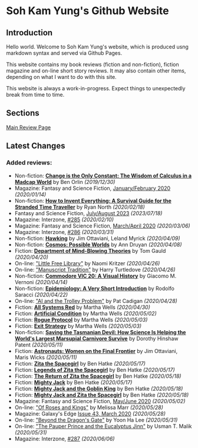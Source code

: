 # Soh Kam Yung's Github Website

## Introduction

Hello world. Welcome to Soh Kam Yung's website, which is produced usng markdown syntax and served via Github Pages.

This website contains my book reviews (fiction and non-fiction), fiction magazine and on-line short story reviews. It may also contain other items, depending on what I want to do with this site.

This website is always a work-in-progress. Expect things to unexpectedly break from time to time.

## Sections

[Main Review Page](reviews/README.md)

## Latest Changes

### Added reviews:
- Non-fiction: [**Change is the Only Constant: The Wisdom of Calculus in a Madcap World**](reviews/nonfiction/2019/20191230-ChangeOnlyConstant.md) by Ben Orlin *(2019/12/30)*
- Magazine: Fantasy and Science Fiction, [January/February 2020](reviews/magazines/FantasyAndScienceFiction/20200114-FSF202001.md) *(2020/01/14)*
- Non-fiction: [**How to Invent Everything: A Survival Guide for the Stranded Time Traveller**](reviews/nonfiction/2020/20200218-HowInventEverything.md) by Ryan North *(2020/02/18)*
- Fantasy and Science Fiction, [July/August 2023](reviews/magazines/FantasyAndScienceFiction/20230718-FSF202307.md) *(2023/07/18)*
- Magazine: Interzone, [#285](reviews/magazines/Interzone/20200210-Interzone285.md) *(2020/02/10)*
- Magazine: Fantasy and Science Fiction, [March/April 2020](reviews/magazines/FantasyAndScienceFiction/20200306-FSF202003.md) *(2020/03/06)*
- Magazine: Interzone, [#286](reviews/magazines/Interzone/20200331-Interzone286.md) *(2020/03/31)*
- Non-fiction: [**Hawking**](reviews/nonfiction/2020/20200409-Hawking.md) by Jim Ottaviani, Leland Myrick *(2020/04/09)*
- Non-fiction: [**Cosmos: Possible Worlds**](reviews/nonfiction/2020/20200408-CosmosPossibleWorlds.md) by Ann Druyan *(2020/04/08)*
- Fiction: [**Department of Mind-Blowing Theories**](reviews/fiction/2020/20200420-DepartmentMindBlowingTheories.md) by Tom Gauld *(2020/04/20)*
- On-line: ["Little Free Library"](reviews/online/2020/20200426-LittleFreeLibrary.md) by Naomi Kritzer *(2020/04/26)*
- On-line: ["Manuscript Tradition"](reviews/online/2020/20200426-ManuscriptTradition.md) by Harry Turtledove *(2020/04/26)*
- Non-fiction: [**Commodore VIC 20: A Visual History**](reviews/nonfiction/2020/20200414-CommodoreVic20VisualHistory.md) by Giacomo M. Vernoni *(2020/04/14)*
- Non-fiction: [**Epidemiology: A Very Short Introduction**](reviews/nonfiction/2020/20200422-EpidemiologyVeryShortIntroduction.md) by Rodolfo Saracci *(2020/04/22)*
- On-line: ["AI and the Trolley Problem"](reviews/online/2020/20200428-AITrolleyProblem.md) by Pat Cadigan *(2020/04/28)*
- Fiction: [**All Systems Red**](reviews/fiction/2020/20200430-AllSystemsRed.md) by Martha Wells *(2020/04/30)*
- Fiction: [**Artificial Condition**](reviews/fiction/2020/20200502-ArtificialCondition.md) by Martha Wells *(2020/05/02)*
- Fiction: [**Rogue Protocol**](reviews/fiction/2020/20200503-RogueProtocol.md) by Martha Wells *(2020/05/03)*
- Fiction: [**Exit Strategy**](reviews/fiction/2020/20200503-ExitStrategy.md) by Martha Wells *(2020/05/03)*
- Non-fiction: [**Saving the Tasmanian Devil: How Science Is Helping the World's Largest Marsupial Carnivore Survive**](reviews/nonfiction/2020/20200511-SavingTasmanianDevil.md) by Dorothy Hinshaw Patent *(2020/05/11)*
- Fiction: [**Astronauts: Women on the Final Frontier**](reviews/fiction/2020/20200511-AstronautsWomenFinalFrontier.md) by Jim Ottaviani, Maris Wicks *(2020/05/11)*
- Fiction: [**Zita the Spacegirl**](reviews/fiction/2020/20200517-ZitaSpaceGirl.md) by Ben Hatke *(2020/05/17)*
- Fiction: [**Legends of Zita the Spacegirl**](reviews/fiction/2020/20200517-LegendsZitaSpaceGirl.md) by Ben Hatke *(2020/05/17)*
- Fiction: [**The Return of Zita the Spacegirl**](reviews/fiction/2020/20200518-ReturnZitaSpacegirl.md) by Ben Hatke *(2020/05/18)*
- Fiction: [**Mighty Jack**](reviews/fiction/2020/20200517-MightyJack.md) by Ben Hatke *(2020/05/17)*
- Fiction: [**Mighty Jack and the Goblin King**](reviews/fiction/2020/20200518-MightyJackGoblinKing.md) by Ben Hatke *(2020/05/18)*
- Fiction: [**Mighty Jack and Zita the Spacegirl**](reviews/fiction/2020/20200518-MightyJackZitaSpacegirl.md) by Ben Hatke *(2020/05/18)*
- Magazine: Fantasy and Science Fiction, [May/June 2020](reviews/magazines/FantasyAndScienceFiction/20200502-FSF202005.md) *(2020/05/02)*
- On-line: ["Of Roses and Kings"](reviews/online/2020/20200528-OfRosesKings.md) by Melissa Marr *(2020/05/28)*
- Magazine: Galaxy's Edge [Issue 43, March 2020](reviews/magazines/GalaxysEdge/20200528-GalaxysEdge43.md) *(2020/05/28)*
- On-line: ["Beyond the Dragon's Gate"](reviews/online/2020/20200531-BeyondDragonsGate.md) by Yoon Ha Lee *(2020/05/31)*
- On-line: ["The Pauper Prince and the Eucalyptus Jinn"](reviews/online/2020/20200531-PauperPrinceEucalyptusJinn.md) by Usman T. Malik *(2020/05/31)*
- Magazine: Interzone, [#287](reviews/magazines/Interzone/20200606-Interzone287.md) *(2020/06/06)*
